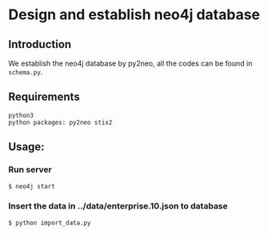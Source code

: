 # Design and establish neo4j database
## Introduction
We establish the neo4j database by py2neo, all the codes can be found in `schema.py`.

## Requirements
```
python3
python packages: py2neo stix2
```

## Usage:
### Run server
```shell
$ neo4j start
```

### Insert the data in ../data/enterprise.10.json to database

```shell
$ python import_data.py
```
